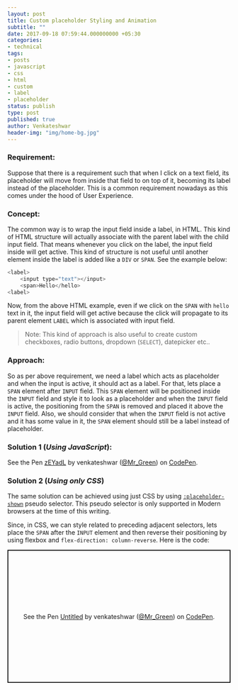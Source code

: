```yaml
---
layout: post
title: Custom placeholder Styling and Animation
subtitle: ""
date: 2017-09-18 07:59:44.000000000 +05:30
categories:
- technical
tags:
- posts
- javascript
- css
- html
- custom
- label
- placeholder
status: publish
type: post
published: true
author: Venkateshwar
header-img: "img/home-bg.jpg"
---
```



### Requirement:
Suppose that there is a requirement such that when I click on a text field, its placeholder will move from inside that field to on top of it, becoming its label instead of the placeholder. This is a common requirement nowadays as this comes under the hood of User Experience.

### Concept:
The common way is to wrap the input field inside a label, in HTML. This kind of HTML structure will actually associate with the parent label with the child input field. That means whenever you click on the label, the input field inside will get active. This kind of structure is not useful until another element inside the label is added like a `DIV` or `SPAN`. See the example below:

```javascript
<label>
    <input type="text"></input>
    <span>Hello</hello>
<label>
```

Now, from the above HTML example, even if we click on the `SPAN` with `hello` text in it, the input field will get active because the click will propagate to its parent element `LABEL` which is associated with input field.

> Note: This kind of approach is also useful to create custom checkboxes, radio buttons, dropdown (`SELECT`), datepicker etc..

### Approach:

So as per above requirement, we need a label which acts as placeholder and when the input is active, it should act as a label. For that, lets place a `SPAN` element after `INPUT` field. This `SPAN` element will be positioned inside the `INPUT` field and style it to look as a placeholder and when the `INPUT` field is active, the positioning from the `SPAN` is removed and placed it above the `INPUT` field. Also, we should consider that when the `INPUT` field is not active and it has some value in it, the `SPAN` element should still be a label instead of placeholder.  

### Solution 1 (_Using JavaScript_):


<p data-height="307" data-theme-id="1592" data-slug-hash="zEYadL" data-default-tab="js,result" data-user="Mr_Green" data-embed-version="2" data-pen-title="zEYadL" class="codepen">See the Pen <a href="https://codepen.io/Mr_Green/pen/zEYadL/">zEYadL</a> by venkateshwar (<a href="https://codepen.io/Mr_Green">@Mr_Green</a>) on <a href="https://codepen.io">CodePen</a>.</p>
<script async src="https://production-assets.codepen.io/assets/embed/ei.js"></script>


### Solution 2 (_Using only CSS_)

The same solution can be achieved using just CSS by using [`:placeholder-shown`](https://developer.mozilla.org/en-US/docs/Web/CSS/:placeholder-shown) pseudo selector. This pseudo selector is only supported in Modern browsers at the time of this writing. 

Since, in CSS, we can style related to preceding adjacent selectors, lets place the `SPAN` after the `INPUT` element and then reverse their positioning by using flexbox and `flex-direction: column-reverse`. Here is the code:

<p class="codepen" data-height="300" data-default-tab="html,result" data-slug-hash="NaGVRm" data-user="Mr_Green" style="height: 300px; box-sizing: border-box; display: flex; align-items: center; justify-content: center; border: 2px solid; margin: 1em 0; padding: 1em;">
  <span>See the Pen <a href="https://codepen.io/Mr_Green/pen/NaGVRm">
  Untitled</a> by venkateshwar (<a href="https://codepen.io/Mr_Green">@Mr_Green</a>)
  on <a href="https://codepen.io">CodePen</a>.</span>
</p>
<script async src="https://cpwebassets.codepen.io/assets/embed/ei.js"></script>


